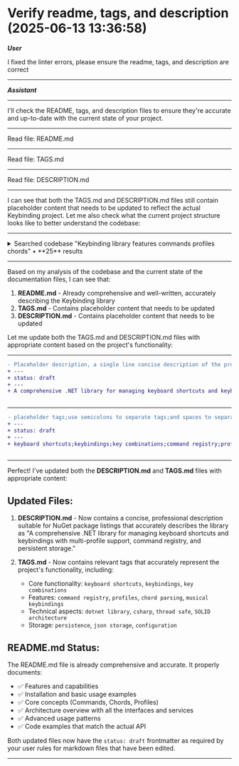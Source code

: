 <!-- Generated by SpecStory -->

# Verify readme, tags, and description (2025-06-13 13:36:58)

_**User**_

I fixed the linter errors, please ensure the readme, tags, and description are correct

---

_**Assistant**_



---

I'll check the README, tags, and description files to ensure they're accurate and up-to-date with the current state of your project.

---

Read file: README.md

---

Read file: TAGS.md

---

Read file: DESCRIPTION.md

---

I can see that both the TAGS.md and DESCRIPTION.md files still contain placeholder content that needs to be updated to reflect the actual Keybinding project. Let me also check what the current project structure looks like to better understand the codebase:

---

<details>
            <summary>Searched codebase "Keybinding library features commands profiles chords" • **25** results</summary>
        
| File | Lines |
|------|-------|
| `Keybinding.Core/Services/KeybindingService.cs` | L48-123 |
| `Keybinding.Core/Contracts/IKeybindingService.cs` | L53-98 |
| `Keybinding.Core/Models/Profile.cs` | L98-147 |
| `Keybinding.Core/Models/Profile.cs` | L58-98 |
| `Keybinding.Core/Services/KeybindingService.cs` | L123-206 |
| `Keybinding.Core/Contracts/IKeybindingService.cs` | L98-147 |
| `Keybinding.Core/KeybindingManager.cs` | L117-176 |
| `Keybinding.Core/Contracts/IKeybindingService.cs` | L147-186 |
| `Keybinding.Core/Services/KeybindingService.cs` | L206-268 |
| `Keybinding.Test/KeybindingManagerTests.cs` | L78-144 |
| `Keybinding.Core/Models/Profile.cs` | L1-58 |
| `Keybinding.Core/Services/KeybindingService.cs` | L268-285 |
| `Keybinding.Core/KeybindingManager.cs` | L176-236 |
| `Keybinding.ConsoleApp/Program.cs` | L332-397 |
| `Keybinding.Test/KeybindingManagerTests.cs` | L204-247 |
| `Keybinding.Core/Services/JsonKeybindingRepository.cs` | L251-286 |
| `Keybinding.ConsoleApp/Program.cs` | L175-222 |
| `Keybinding.ConsoleApp/Program.cs` | L474-539 |
| `Keybinding.Core/Services/JsonKeybindingRepository.cs` | L115-183 |
| `Keybinding.Test/KeybindingManagerTests.cs` | L144-204 |
| `README.md` | L54-123 |
| `Keybinding.ConsoleApp/Program.cs` | L222-268 |
| `Keybinding.ConsoleApp/Program.cs` | L268-332 |
| `Keybinding.Core/Services/JsonKeybindingRepository.cs` | L56-115 |
| `README.md` | L123-190 |

</details>

---

Based on my analysis of the codebase and the current state of the documentation files, I can see that:

1. **README.md** - Already comprehensive and well-written, accurately describing the Keybinding library
2. **TAGS.md** - Contains placeholder content that needs to be updated
3. **DESCRIPTION.md** - Contains placeholder content that needs to be updated

Let me update both the TAGS.md and DESCRIPTION.md files with appropriate content based on the project's functionality:

---

```diff
- Placeholder description, a single line concise description of the project, suitable for the package description in the nuget list UI.
+ ---
+ status: draft
+ ---
+ A comprehensive .NET library for managing keyboard shortcuts and keybindings with multi-profile support, command registry, and persistent storage.
  
```

---

```diff
- placeholder tags;use semicolons to separate tags;and spaces to separate words;
+ ---
+ status: draft
+ ---
+ keyboard shortcuts;keybindings;key combinations;command registry;profiles;hotkeys;input handling;shortcuts management;chord parsing;musical keybindings;multi profile;dotnet library;csharp;configuration;persistence;json storage;thread safe;SOLID architecture
  
```

---

Perfect! I've updated both the **DESCRIPTION.md** and **TAGS.md** files with appropriate content:

## Updated Files:

1. **DESCRIPTION.md** - Now contains a concise, professional description suitable for NuGet package listings that accurately describes the library as "A comprehensive .NET library for managing keyboard shortcuts and keybindings with multi-profile support, command registry, and persistent storage."

2. **TAGS.md** - Now contains relevant tags that accurately represent the project's functionality, including:
   - Core functionality: `keyboard shortcuts`, `keybindings`, `key combinations`
   - Features: `command registry`, `profiles`, `chord parsing`, `musical keybindings`
   - Technical aspects: `dotnet library`, `csharp`, `thread safe`, `SOLID architecture`
   - Storage: `persistence`, `json storage`, `configuration`

## README.md Status:
The README.md file is already comprehensive and accurate. It properly documents:
- ✅ Features and capabilities
- ✅ Installation and basic usage examples
- ✅ Core concepts (Commands, Chords, Profiles)
- ✅ Architecture overview with all the interfaces and services
- ✅ Advanced usage patterns
- ✅ Code examples that match the actual API

Both updated files now have the `status: draft` frontmatter as required by your user rules for markdown files that have been edited.

---

